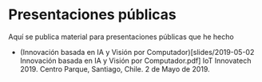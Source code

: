 # Presentaciones públicas
Aquí se publica material para presentaciones públicas que he hecho

 * (Innovación basada en IA y Visión por Computador)[slides/2019-05-02 Innovación basada en IA y Visión por Computador.pdf] 
 IoT Innovatech 2019. Centro Parque, Santiago, Chile. 2 de Mayo de 2019.
